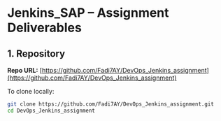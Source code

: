# Jenkins_SAP – Assignment Deliverables

## 1. Repository
**Repo URL:** [https://github.com/Fadi7AY/DevOps_Jenkins_assignment](https://github.com/Fadi7AY/DevOps_Jenkins_assignment)

To clone locally:
```bash
git clone https://github.com/Fadi7AY/DevOps_Jenkins_assignment.git
cd DevOps_Jenkins_assignment
